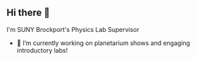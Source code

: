 ## Hi there 👋

I'm SUNY Brockport's Physics Lab Supervisor

- 🔭 I’m currently working on planetarium shows and engaging introductory labs!

